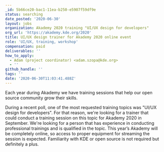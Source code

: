 ```yaml
---
_id: 5b66ce20-bac1-11ea-b250-e5907f59df9e
status: searching
date_posted: '2020-06-30'
layout: jobs
organization: Akademy 2020 training "UI/UX design for developers"
org_url: 'https://akademy.kde.org/2020'
title: UI/UX design trainer for Akademy 2020 online event
role: 'UI/UX, training, workshop'
compensation: paid
deliverables: ''
how_to_apply:
  - Adam (project coordinator) <adam.szopa@kde.org>
  - ''
github_handle: ''
tags: ''
date: '2020-06-30T11:03:41.488Z'
---
```

Each year during Akademy we have training sessions that help our open source community grow their skills.

During a recent poll, one of the most requested training topics was "UI/UX design for developers". For that reason, we're looking for a trainer that could conduct a training session on this topic for Akademy 2020 in September.
We're looking for a person that has experience in conducting professional trainings and is qualified in the topic. This year’s Akademy will be completely online, so access to proper equipment for streaming the session is expected.
Familiarity with KDE or open source  is not required but definitely a plus.
